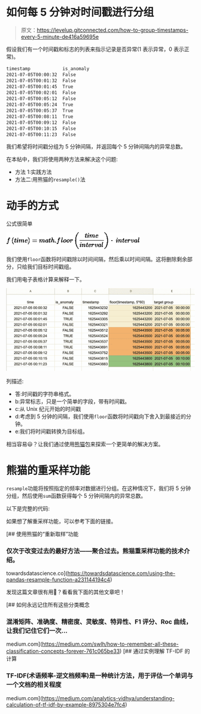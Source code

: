 # 如何每 5 分钟对时间戳进行分组

> 原文：<https://levelup.gitconnected.com/how-to-group-timestamps-every-5-minute-de416a59695e>

假设我们有一个时间戳和标志的列表来指示记录是否异常(1 表示异常，0 表示正常)。

```
timestamp            is_anomaly
2021-07-05T00:00:32  False
2021-07-05T00:01:32  False
2021-07-05T00:01:45  True
2021-07-05T00:02:01  False
2021-07-05T00:05:12  False
2021-07-05T00:05:24  True
2021-07-05T00:05:37  True
2021-07-05T00:08:11  True
2021-07-05T00:09:12  False
2021-07-05T00:10:15  False
2021-07-05T00:11:23  False
```

我们希望将时间戳分组为 5 分钟间隔，并返回每个 5 分钟间隔内的异常总数。

在本帖中，我们将使用两种方法来解决这个问题:

*   方法 1:实践方法
*   方法二:用熊猫的`resample()`法

# 动手的方式

公式很简单

![](img/ade59d98b50f87f9504b7e5e25b84e35.png)

我们使用`floor`函数将时间戳除以时间间隔，然后乘以时间间隔。这将删除剩余部分，只给我们目标时间戳组。

我们用电子表格计算来解释一下。

![](img/0a6dc4bf53af3819d31f2028785b3ef3.png)

列描述:

*   答:时间戳的字符串格式。
*   b:异常标志，只是一个简单的字段，带有时间戳。
*   c:从 Unix 纪元开始的时间戳
*   d:考虑到 5 分钟的间隔，我们使用`floor`函数将时间戳向下舍入到最接近的分钟。
*   e:我们将时间戳转换为目标组。

相当容易😃？让我们通过使用[熊猫](https://pandas.pydata.org/docs/user_guide/10min.html)包来探索一个更简单的解决方案。

# 熊猫的重采样功能

`resample`功能将按照指定的频率对数据进行分组。在这种情况下，我们将 5 分钟分组，然后使用`sum`函数获得每个 5 分钟间隔内的异常总数。

以下是完整的代码:

如果想了解重采样功能，可以参考下面的链接。

[](https://towardsdatascience.com/using-the-pandas-resample-function-a231144194c4) [## 使用熊猫的“重新取样”功能

### 仅次于改变过去的最好方法——聚合过去。熊猫重采样功能的技术介绍。

towardsdatascience.co](https://towardsdatascience.com/using-the-pandas-resample-function-a231144194c4) 

发现这篇文章很有用👏？看看我下面的其他文章吧！

[](https://medium.com/swlh/how-to-remember-all-these-classification-concepts-forever-761c065be33) [## 如何永远记住所有这些分类概念

### 混淆矩阵、准确度、精密度、灵敏度、特异性、F1 评分、Roc 曲线，让我们记住它们一次…

medium.com](https://medium.com/swlh/how-to-remember-all-these-classification-concepts-forever-761c065be33) [](https://medium.com/analytics-vidhya/understanding-calculation-of-tf-idf-by-example-8975304e7fc4) [## 通过实例理解 TF-IDF 的计算

### TF-IDF(术语频率-逆文档频率)是一种统计方法，用于评估一个单词与一个文档的相关程度

medium.com](https://medium.com/analytics-vidhya/understanding-calculation-of-tf-idf-by-example-8975304e7fc4)